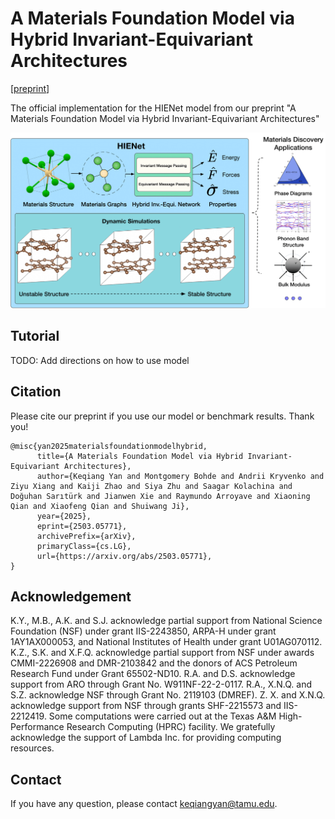 # A Materials Foundation Model via Hybrid Invariant-Equivariant Architectures

[[preprint](https://arxiv.org/abs/2503.05771)]

The official implementation for the HIENet model from our preprint "A Materials Foundation Model via Hybrid Invariant-Equivariant Architectures"

![cover](figures/HIENet-overview.png)

## Tutorial

TODO: Add directions on how to use model

## Citation

Please cite our preprint if you use our model or benchmark results. Thank you!
```
@misc{yan2025materialsfoundationmodelhybrid,
      title={A Materials Foundation Model via Hybrid Invariant-Equivariant Architectures}, 
      author={Keqiang Yan and Montgomery Bohde and Andrii Kryvenko and Ziyu Xiang and Kaiji Zhao and Siya Zhu and Saagar Kolachina and Doğuhan Sarıtürk and Jianwen Xie and Raymundo Arroyave and Xiaoning Qian and Xiaofeng Qian and Shuiwang Ji},
      year={2025},
      eprint={2503.05771},
      archivePrefix={arXiv},
      primaryClass={cs.LG},
      url={https://arxiv.org/abs/2503.05771}, 
}
```

## Acknowledgement

K.Y., M.B., A.K. and S.J. acknowledge partial support from
National Science Foundation (NSF) under grant IIS-2243850,
ARPA-H under grant 1AY1AX000053, and National Institutes of Health under grant U01AG070112. K.Z., S.K. and X.F.Q. acknowledge partial support from NSF under awards CMMI-2226908 and DMR-2103842 and the donors of ACS Petroleum Research Fund under Grant 65502-ND10. R.A. and D.S. acknowledge support from ARO through Grant No. W911NF-22-2-0117. R.A., X.N.Q. and S.Z. acknowledge NSF through Grant No. 2119103 (DMREF). Z. X. and X.N.Q. acknowledge support from NSF through grants SHF-2215573 and IIS-2212419. Some computations were carried out at the Texas A&M High-Performance Research Computing (HPRC) facility. We gratefully acknowledge the support of Lambda Inc. for providing computing resources.

## Contact

If you have any question, please contact keqiangyan@tamu.edu.
